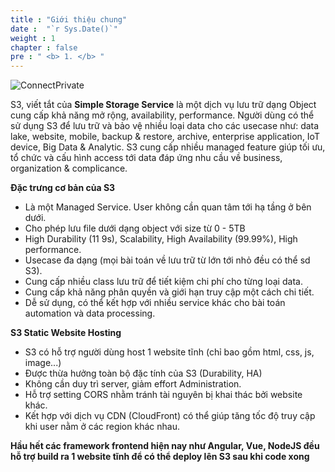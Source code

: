 ```yaml
---
title : "Giới thiệu chung"
date :  "`r Sys.Date()`" 
weight : 1 
chapter : false
pre : " <b> 1. </b> "
---
```


![ConnectPrivate](01AWSWorkShop/vi/images/icons3.png)

S3, viết tắt của **Simple Storage Service**
là một dịch vụ lưu trữ dạng Object cung cấp khả năng mở rộng, 
availability, performance. 
Người dùng có thể sử dụng S3 để lưu trữ và bảo vệ nhiều loại data cho các 
usecase như: data lake, website, mobile, backup & restore, 
archive, enterprise application, IoT device, Big Data & Analytic. 
S3 cung cấp nhiều managed feature giúp tối ưu, tổ chức và cấu 
hình access tới data đáp ứng nhu cầu về business, organization & 
complicance.

**Đặc trưng cơ bản của S3**
-  Là một Managed Service. User không cần quan tâm tới hạ tầng ở bên dưới.
-  Cho phép lưu file dưới dạng object với size từ 0 - 5TB
-  High Durability (11 9s), Scalability, High Availability (99.99%), High performance.
-  Usecase đa dạng (mọi bài toán về lưu trữ từ lớn tới nhỏ đều có thể sd S3).
-  Cung cấp nhiều class lưu trữ để tiết kiệm chi phí cho từng loại data.
-  Cung cấp khả năng phân quyền và giới hạn truy cập một cách chi tiết.
-  Dễ sử dụng, có thể kết hợp với nhiều service khác cho bài toán automation và 
data processing.

**S3 Static Website Hosting**
- S3 có hỗ trợ người dùng host 1 website tĩnh (chỉ bao gồm html, css, js, image...)
- Được thừa hưởng toàn bộ đặc tính của S3 (Durability, HA)
- Không cần duy trì server, giảm effort Administration.
- Hỗ trợ setting CORS nhằm tránh tài nguyên bị khai thác bởi website khác.
- Kết hợp với dịch vụ CDN (CloudFront) có thể giúp tăng tốc độ truy cập khi user 
nằm ở các region khác nhau.

**Hầu hết các framework frontend hiện nay như Angular, Vue, NodeJS đều hỗ trợ build ra 1 website tĩnh để có thể deploy lên S3 sau khi code xong**
